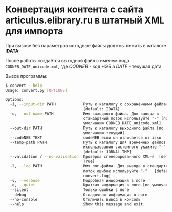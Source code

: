 # Конвертация контента с сайта articulus.elibrary.ru в штатный XML для импорта
При вызове без параметров исходные файлы должны лежать в каталоге **IDATA**

После работы создаётся выходной файл с именем вида `CODNEB_DATE_unicode.xml`,
где *CODNEB* - код НЭБ а *DATE* - текущая дата

Вызов программы:
```bash
$ convert --help
Usage: convert.py [OPTIONS]

Options:
  -i, --input-dir PATH            Путь к каталогу с сохранёнными файлами
                                  [default: IDATA]
  -o, --out-name PATH             Имя выходного файла. Для вывода в
                                  стандартный поток используйте "-" [по
                                  умолчанию CODNEB_DATE_unicode.xml]
  --out-dir PATH                  Путь к каталогу выходного файла [по
                                  умолчанию текущий]
  --codeNEB TEXT                  codeNEB если он отличается от issn
  --temp-path PATH                Путь к каталогу для временных файлов. Для
                                  использования системного укажите "-"
                                  [default: JORNAL-TMP]
  --validation / --no-validation  Проверка сгенерированного XML-я  [default:
                                  True]
  -l, --log PATH                  Имя лог-файла. Для вывода в стандартный
                                  поток ошибок используйте "-"   [default:
                                  convert.log]
  -v, --verbose                   Подробная информация в логе
  -q, --quiet                     Краткая информация в логе [по умолчанию]
  --silent                        Только ошибки в логе
  --debug                         Отладочная информация в логе
  --no-console                    Отключить вывод в консоль
  --help                          Show this message and exit.

```
